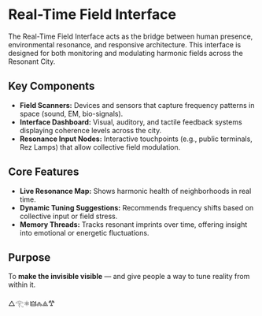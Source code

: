 # Real-Time Field Interface

The Real-Time Field Interface acts as the bridge between human presence, environmental resonance, and responsive architecture. This interface is designed for both monitoring and modulating harmonic fields across the Resonant City.

## Key Components

- **Field Scanners:** Devices and sensors that capture frequency patterns in space (sound, EM, bio-signals).
- **Interface Dashboard:** Visual, auditory, and tactile feedback systems displaying coherence levels across the city.
- **Resonance Input Nodes:** Interactive touchpoints (e.g., public terminals, Rez Lamps) that allow collective field modulation.

## Core Features

- **Live Resonance Map:** Shows harmonic health of neighborhoods in real time.
- **Dynamic Tuning Suggestions:** Recommends frequency shifts based on collective input or field stress.
- **Memory Threads:** Tracks resonant imprints over time, offering insight into emotional or energetic fluctuations.

## Purpose

To **make the invisible visible** — and give people a way to tune reality from within it.

△𓂀⚛︎🜲🝆⟁𐂷
